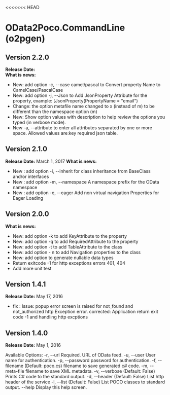 
<<<<<<< HEAD
# OData2Poco.CommandLine (o2pgen) #

##  Version 2.2.0 ##
**Release Date:**   
**What is news:**
- New: add option  -c, --case camel/pascal to Convert property Name to CamelCase/PascalCase 
- New: add option -j, --Json  to Add JsonProperty Attribute for the property, example: [JsonProperty(PropertyName = "email")
- Change: the option metafile name changed to x (instead of m)  to be different than the namespace option (m)
- New: Show option values with description to help review the options you typed (in verbose mode).
- New -a, --attribute  to enter all attributes separated by one or more space. Allowed values are:key required json table.



##  Version 2.1.0 ##
**Release Date:**  March 1, 2017
**What is news:**
- New : add option -i, --inherit   for class inheritance from  BaseClass and/or interfaces
- New : add option -m, --namespace     A namespace prefix for the OData namespace 
- New : add option -e, --eager         Add non virtual navigation Properties for Eager Loading

  


##  Version 2.0.0 ##
**What is news:**

- New: add option -k  to add KeyAttribute to the property 
- New: add option -q to add RequiredAttribute to the property 
- New: add option -t to  add TableAttribute to the class 
- New: add option - n to add Navigation properties to the class
- New: add option to generate nullable data types
- Return exitcode -1 for http  exceptions errors 401, 404
- Add more unit test

##  Version 1.4.1 ##
**Release Date:**  May 17, 2016
- fix : Issue: popup error screen is raised for not_found and not_authorized http Exception error. 
	    corrected: Application return exit code -1 and handling  http excptions 



## Version 1.4.0 ##
**Release Date:**  May 1, 2016

Available Options:
-r, --url Required. URL of OData feed.
-u, --user User name for authentication.
-p, --password password for authentication.
-f, --filename (Default: poco.cs) filename to save generated c# code.
-m, --meta-file  filename to save XML metadata.
-v, --verbose (Default: False) Prints C# code to the standard output.
-d, --header (Default: False) List http header of the service
-l, --list (Default: False) List POCO classes to standard output.
--help Display this help screen.


